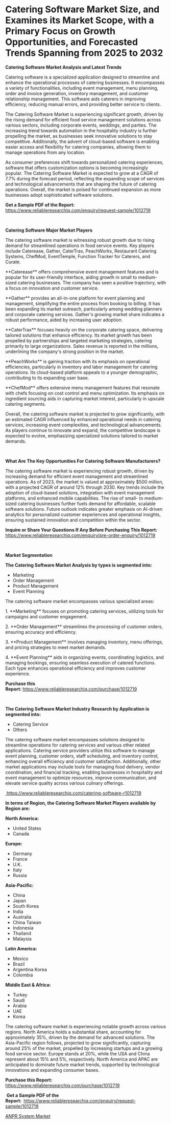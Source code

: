 <p><h1>Catering Software Market Size, and Examines its Market Scope, with a Primary Focus on Growth Opportunities, and Forecasted Trends Spanning from 2025 to 2032</h1></p><p><strong>Catering Software Market Analysis and Latest Trends</strong></p>
<p><p>Catering software is a specialized application designed to streamline and enhance the operational processes of catering businesses. It encompasses a variety of functionalities, including event management, menu planning, order and invoice generation, inventory management, and customer relationship management. This software aids caterers in improving efficiency, reducing manual errors, and providing better service to clients.</p><p>The Catering Software Market is experiencing significant growth, driven by the rising demand for efficient food service management solutions across various sectors, including corporate events, weddings, and parties. The increasing trend towards automation in the hospitality industry is further propelling the market, as businesses seek innovative solutions to stay competitive. Additionally, the advent of cloud-based software is enabling easier access and flexibility for catering companies, allowing them to manage operations from any location.</p><p>As consumer preferences shift towards personalized catering experiences, software that offers customization options is becoming increasingly popular. The Catering Software Market is expected to grow at a CAGR of 7.7% during the forecast period, reflecting the expanding scope of services and technological advancements that are shaping the future of catering operations. Overall, the market is poised for continued expansion as more businesses adopt sophisticated software solutions.</p></p>
<p><strong>Get a Sample PDF of the Report:&nbsp;</strong> <a href="https://www.reliableresearchiq.com/enquiry/request-sample/1012719?utm_campaign=3083&utm_medium=2&utm_source=Github&utm_content=ia&utm_term=06032025&utm_id=catering-software">https://www.reliableresearchiq.com/enquiry/request-sample/1012719</a></p>
<p>&nbsp;</p>
<p><strong>Catering Software Major Market Players</strong></p>
<p><p>The catering software market is witnessing robust growth due to rising demand for streamlined operations in food service events. Key players include Caterease, Gather, CaterTrax, PeachWorks, Restaurant Catering Systems, ChefMod, EventTemple, Function Tracker for Caterers, and Curate.</p><p>**Caterease** offers comprehensive event management features and is popular for its user-friendly interface, aiding growth in small to medium-sized catering businesses. The company has seen a positive trajectory, with a focus on innovation and customer service.</p><p>**Gather** provides an all-in-one platform for event planning and management, simplifying the entire process from booking to billing. It has been expanding its market outreach, particularly among wedding planners and corporate catering services. Gather's growing market share indicates a robust performance, aided by increasing user adoption.</p><p>**CaterTrax** focuses heavily on the corporate catering space, delivering tailored solutions that enhance efficiency. Its market growth has been propelled by partnerships and targeted marketing strategies, catering primarily to large organizations. Sales revenue is reported in the millions, underlining the company's strong position in the market.</p><p>**PeachWorks** is gaining traction with its emphasis on operational efficiencies, particularly in inventory and labor management for catering operations. Its cloud-based platform appeals to a younger demographic, contributing to its expanding user base.</p><p>**ChefMod** offers extensive menu management features that resonate with chefs focusing on cost control and menu optimization. Its emphasis on ingredient sourcing aids in capturing market interest, particularly in upscale catering segments.</p><p>Overall, the catering software market is projected to grow significantly, with an estimated CAGR influenced by enhanced operational needs in catering services, increasing event complexities, and technological advancements. As players continue to innovate and expand, the competitive landscape is expected to evolve, emphasizing specialized solutions tailored to market demands.</p></p>
<p>&nbsp;</p>
<p><strong>What Are The Key Opportunities For Catering Software Manufacturers?</strong></p>
<p><p>The catering software market is experiencing robust growth, driven by increasing demand for efficient event management and streamlined operations. As of 2023, the market is valued at approximately $500 million, with a projected CAGR of around 12% through 2030. Key trends include the adoption of cloud-based solutions, integration with event management platforms, and enhanced mobile capabilities. The rise of small- to medium-sized catering businesses further fuels demand for affordable, scalable software solutions. Future outlook indicates greater emphasis on AI-driven analytics for personalized customer experiences and operational insights, ensuring sustained innovation and competition within the sector.</p></p>
<p><strong>Inquire or Share Your Questions If Any Before Purchasing This Report:</strong> <a href="https://www.reliableresearchiq.com/enquiry/pre-order-enquiry/1012719?utm_campaign=3083&utm_medium=2&utm_source=Github&utm_content=ia&utm_term=06032025&utm_id=catering-software">https://www.reliableresearchiq.com/enquiry/pre-order-enquiry/1012719</a></p>
<p>&nbsp;</p>
<p><strong>Market Segmentation</strong></p>
<p><strong>The Catering Software Market Analysis by types is segmented into:</strong></p>
<p><ul><li>Marketing</li><li>Order Management</li><li>Product Management</li><li>Event Planning</li></ul></p>
<p><p>The catering software market encompasses various specialized areas: </p><p>1. **Marketing** focuses on promoting catering services, utilizing tools for campaigns and customer engagement. </p><p>2. **Order Management** streamlines the processing of customer orders, ensuring accuracy and efficiency. </p><p>3. **Product Management** involves managing inventory, menu offerings, and pricing strategies to meet market demands. </p><p>4. **Event Planning** aids in organizing events, coordinating logistics, and managing bookings, ensuring seamless execution of catered functions. Each type enhances operational efficiency and improves customer experience.</p></p>
<p><strong>Purchase this Report:&nbsp;</strong><a href="https://www.reliableresearchiq.com/purchase/1012719?utm_campaign=3083&utm_medium=2&utm_source=Github&utm_content=ia&utm_term=06032025&utm_id=catering-software">https://www.reliableresearchiq.com/purchase/1012719</a></p>
<p>&nbsp;</p>
<p><strong>The Catering Software Market Industry Research by Application is segmented into:</strong></p>
<p><ul><li>Catering Service</li><li>Others</li></ul></p>
<p><p>The catering software market encompasses solutions designed to streamline operations for catering services and various other related applications. Catering service providers utilize this software to manage event planning, customer orders, staff scheduling, and inventory control, enhancing overall efficiency and customer satisfaction. Additionally, other market applications may include tools for managing food delivery, vendor coordination, and financial tracking, enabling businesses in hospitality and event management to optimize resources, improve communication, and elevate service quality across various culinary offerings.</p></p>
<p><a href="https://www.reliableresearchiq.com/catering-software-r1012719?utm_campaign=3083&utm_medium=2&utm_source=Github&utm_content=ia&utm_term=06032025&utm_id=catering-software">&nbsp;https://www.reliableresearchiq.com/catering-software-r1012719</a></p>
<p><strong>In terms of Region, the Catering Software Market Players available by Region are:</strong></p>
<p>
    <p> <strong> North America: </strong>
        <ul>
            <li>United States</li>
            <li>Canada</li>
        </ul>
        </p> 
    <p> <strong> Europe: </strong>
        <ul>
            <li>Germany</li>
            <li>France</li>
            <li>U.K.</li>
            <li>Italy</li>
            <li>Russia</li>
        </ul>
        </p> 
    <p> <strong> Asia-Pacific: </strong>
        <ul>
            <li>China</li>
            <li>Japan</li>
            <li>South Korea</li>
            <li>India</li>
            <li>Australia</li>
            <li>China Taiwan</li>
            <li>Indonesia</li>
            <li>Thailand</li>
            <li>Malaysia</li>
        </ul>
        </p> 
    <p> <strong> Latin America: </strong>
        <ul>
            <li>Mexico</li>
            <li>Brazil</li>
            <li>Argentina Korea</li>
            <li>Colombia</li>
        </ul>
        </p> 
    <p> <strong> Middle East & Africa: </strong>
        <ul>
            <li>Turkey</li>
            <li>Saudi</li>
            <li>Arabia</li>
            <li>UAE</li>
            <li>Korea</li>
        </ul>
    </p>
    </p>
<p><p>The catering software market is experiencing notable growth across various regions. North America holds a substantial share, accounting for approximately 35%, driven by the demand for advanced solutions. The Asia-Pacific region follows, projected to grow significantly, capturing around 25% of the market, propelled by increasing startups and a growing food service sector. Europe stands at 20%, while the USA and China represent about 15% and 5%, respectively. North America and APAC are anticipated to dominate future market trends, supported by technological innovations and expanding consumer bases.</p></p>
<p><strong>Purchase this Report: </strong><a href="https://www.reliableresearchiq.com/purchase/1012719?utm_campaign=3083&utm_medium=2&utm_source=Github&utm_content=ia&utm_term=06032025&utm_id=catering-software">https://www.reliableresearchiq.com/purchase/1012719</a></p>
<p>&nbsp;<strong>Get a Sample PDF of the Report:&nbsp;&nbsp;</strong><a href="https://www.reliableresearchiq.com/enquiry/request-sample/1012719?utm_campaign=3083&utm_medium=2&utm_source=Github&utm_content=ia&utm_term=06032025&utm_id=catering-software">https://www.reliableresearchiq.com/enquiry/request-sample/1012719</a></p>
<p><strong></strong></p>
<p><p><a href="https://github.com/ternainglin/Market-Research-Report-List-1/blob/main/anpr-system-market.md?utm_campaign=3083&utm_medium=2&utm_source=Github&utm_content=ia&utm_term=06032025&utm_id=catering-software">ANPR System Market</a></p></p>